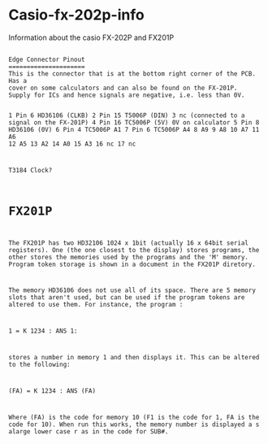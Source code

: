 # Casio-fx-202p-info
Information about the casio FX-202P and FX201P

<code>
Edge Connector Pinout
=====================
This is the connector that is at the bottom right corner of the PCB. Has a
cover on some calculators and can also be found on the FX-201P.
Supply for ICs and hence signals are negative, i.e. less than 0V.
  
1     Pin 6 HD36106  (CLKB)
2     Pin 15 T5006P (DIN)
3     nc                                    (connected to a signal on the FX-201P)
4     Pin 16 TC5006P (5V) 0V on calculator
5     Pin 8 HD36106  (0V)
6     Pin 4 TC5006P A1
7     Pin 6 TC5006P A4
8     A9
9     A8
10    A7
11    A6
12    A5
13    A2
14    A0
15    A3
16    nc
17    nc

T3184    Clock?

FX201P
======

The FX201P has two HD32106 1024 x 1bit (actually 16 x 64bit serial registers). One (the one closest to the display) stores programs,
the other stores the memories used by the programs and the 'M' memory. Program token storage is shown in a document in the FX201P diretory.

The memory HD36106 does not use all of its space. There are 5 memory slots that aren't used, but can be used if the program tokens are altered 
to use them. For instance, the program :

1 = K 1234 : ANS 1:

stores a number in memory 1 and then displays it. This can be altered to the following:

(FA) = K 1234 : ANS (FA)

Where (FA) is the code for memory 10 (F1 is the code for 1, FA is the code for 10). When run this works,
the memory number is displayed a s alarge lower case r as in the code for SUB#.



